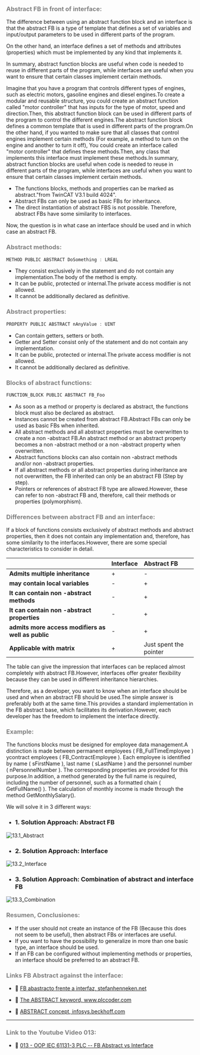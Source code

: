 ### <span style="color:grey"> Abstract FB in front of interface:</span>

The difference between using an abstract function block and an interface is that the abstract FB is a type of template that defines a set of variables and input/output parameters to be used in different parts of the program. 

On the other hand, an interface defines a set of methods and attributes (properties) which must be implemented by any kind that implements it. 

In summary, abstract function blocks are useful when code is needed to reuse in different parts of the program, while interfaces are useful when you want to ensure that certain classes implement certain methods.

Imagine that you have a program that controls different types of engines, such as electric motors, gasoline engines and diesel engines.To create a modular and reusable structure, you could create an abstract function called "motor controller" that has inputs for the type of motor, speed and direction.Then, this abstract function block can be used in different parts of the program to control the different engines.The abstract function block defines a common template that is used in different parts of the program.On the other hand, if you wanted to make sure that all classes that control engines implement certain methods (For example, a method to turn on the engine and another to turn it off), You could create an interface called "motor controller" that defines these methods.Then, any class that implements this interface must implement these methods.In summary, abstract function blocks are useful when code is needed to reuse in different parts of the program, while interfaces are useful when you want to ensure that certain classes implement certain methods.

- The functions blocks, methods and properties can be marked as abstract."from TwinCAT V3.1 build 4024".
- Abstract FBs can only be used as basic FBs for inheritance.
- The direct instantiation of abstract FBS is not possible. Therefore, abstract FBs have some similarity to interfaces.

Now, the question is in what case an interface should be used and in which case an abstract FB.
### <span style="color:grey">Abstract methods:</span>
```javascript
METHOD PUBLIC ABSTRACT DoSomething : LREAL
```

- They consist exclusively in the statement and do not contain any implementation.The body of the method is empty.
- It can be public, protected or internal.The private access modifier is not allowed.
- It cannot be additionally declared as definitive.
### <span style="color:grey">Abstract properties:</span>
```javascript
PROPERTY PUBLIC ABSTRACT nAnyValue : UINT
```

- Can contain getters, setters or both.
- Getter and Setter consist only of the statement and do not contain any implementation.
- It can be public, protected or internal.The private access modifier is not allowed.
- It cannot be additionally declared as definitive.
### <span style="color:grey">Blocks of abstract functions:</span>
```javascript
FUNCTION_BLOCK PUBLIC ABSTRACT FB_Foo
```

- As soon as a method or property is declared as abstract, the functions block must also be declared as abstract.
- Instances cannot be created from abstract FB.Abstract FBs can only be used as basic FBs when inherited.
- All abstract methods and all abstract properties must be overwritten to create a non -abstract FB.An abstract method or an abstract property becomes a non -abstract method or a non -abstract property when overwritten.
- Abstract functions blocks can also contain non -abstract methods and/or non -abstract properties.
- If all abstract methods or all abstract properties during inheritance are not overwritten, the FB inherited can only be an abstract FB (Step by step).
- Pointers or references of abstract FB type are allowed.However, these can refer to non -abstract FB and, therefore, call their methods or properties (polymorphism).
### <span style="color:grey">Differences between abstract FB and an interface:</span>
If a block of functions consists exclusively of abstract methods and abstract properties, then it does not contain any implementation and, therefore, has some similarity to the interfaces.However, there are some special characteristics to consider in detail.

|  | **Interface**  | **Abstract FB** |
|:------------- |:----------------| :-------------| 
| **Admits multiple inheritance**         | + | - |
| **may contain local variables**       | - | + |
| **It can contain non -abstract methods**          | - | + |
| **It can contain non -abstract properties**       | - | + |
| **admits more access modifiers as well as public**        | - | + | 
| **Applicable with matrix**      | + | Just spent the pointer |

The table can give the impression that interfaces can be replaced almost completely with abstract FB.However, interfaces offer greater flexibility because they can be used in different inheritance hierarchies.

Therefore, as a developer, you want to know when an interface should be used and when an abstract FB should be used.The simple answer is preferably both at the same time.This provides a standard implementation in the FB abstract base, which facilitates its derivation.However, each developer has the freedom to implement the interface directly.
### <span style="color:grey">Example:</span>
The functions blocks must be designed for employee data management.A distinction is made between permanent employees ( FB_FullTimeEmployee ) ycontract employees ( FB_ContractEmployee ). Each employee is identified by name ( sFirstName ), last name ( sLastName ) and the personnel number ( nPersonnelNumber ). The corresponding properties are provided for this purpose.In addition, a method generated by the full name is required, including the number of personnel, such as a formatted chain ( GetFullName() ). The calculation of monthly income is made through the method GetMonthlySalary().

We will solve it in 3 different ways:

- ### 1. Solution Approach: Abstract FB
![13.1_Abstract](../images/13.1_Abstract.png)

- ### 2. Solution Approach: Interface
![13.2_Interface](../images/13.2_Interface.png)

- ### 3. Solution Approach: Combination of abstract and interface FB
![13.3_Combination](../images/13.3_Combination.png)
### <span style="color:grey">Resumen, Conclusiones:</span>
- If the user should not create an instance of the FB (Because this does not seem to be useful), then abstract FBs or interfaces are useful.
- If you want to have the possibility to generalize in more than one basic type, an interface should be used.
- If an FB can be configured without implementing methods or properties, an interface should be preferred to an abstract FB.
### <span style="color:grey">Links FB Abstract against the interface:</span>
- 🔗 [FB abastracto frente a interfaz, stefanhenneken.net](https://stefanhenneken.net/2020/12/13/iec-61131-3-abstract-fb-vs-interface/)

- 🔗 [The ABSTRACT keyword, www.plccoder.com ](https://www.plccoder.com/abstract/)

- 🔗 [ABSTRACT concept, infosys.beckhoff.com ](https://infosys.beckhoff.com/english.php?content=../content/1033/tc3_plc_intro/6413748235.html&id=)

***
### <span style="color:grey">Link to the Youtube Video 013:</span>
- 🔗 [013 - OOP IEC 61131-3 PLC -- FB Abstract vs Interface](https://youtu.be/b-KRLmblh6g)
